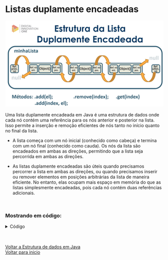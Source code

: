 # Listas duplamente encadeadas

<img src="./img/30.jpg" alt="" width="700">

Uma lista duplamente encadeada em Java é uma estrutura de dados onde cada nó contém uma referência para os nós anterior e posterior na lista. Isso permite a inserção e remoção eficientes de nós tanto no início quanto no final da lista.

- A lista começa com um nó inicial (conhecido como cabeça) e termina com um nó final (conhecido como cauda). Os nós da lista são encadeados em ambas as direções, permitindo que a lista seja percorrida em ambas as direções.

- As listas duplamente encadeadas são úteis quando precisamos percorrer a lista em ambas as direções, ou quando precisamos inserir ou remover elementos em posições arbitrárias da lista de maneira eficiente. No entanto, elas ocupam mais espaço em memória do que as listas simplesmente encadeadas, pois cada nó contém duas referências adicionais.

<br>

### Mostrando em código:
<details>
<summary>Código</summary>

```java
//Class "Main"
package com.projeto.Lista_duplamente_encadeada;

public class Main {
    public static void main(String[] args) {
        //Criando uma lista duplamente encadeada do tipo "String"
        ListaDuplamenteEncadeada<String> minha_lista_enc = new ListaDuplamenteEncadeada<>();

        //Adicionando objetos a "minha_lista_enc"
        minha_lista_enc.add("c1");
        minha_lista_enc.add("c2");
        minha_lista_enc.add("c3");
        minha_lista_enc.add("c4");
        minha_lista_enc.add("c5");
        minha_lista_enc.add("c6");
        minha_lista_enc.add("c7");

        //Imprimindo a lista com todos os objetos e referências
        System.out.println(minha_lista_enc);

        //Removendo um elemento da lista
        minha_lista_enc.remove(3);

        //Adicionando novo elemento na lista
        minha_lista_enc.add(3, "99");

        //Verificando se o elemento novo entrou na lista
        System.out.println("Novo elemento: " + minha_lista_enc.get(3));

        //Imprimindo a lista novamente
        System.out.println(minha_lista_enc);
    }
}
```

```java
//Class "NoDuplo"
package com.projeto.Lista_duplamente_encadeada;

public class NoDuplo<T> {
    private T conteudo;
    private NoDuplo<T> no_proximo;
    private NoDuplo<T> no_previo;

    //Construtor
    public NoDuplo(T conteudo){
        this.conteudo = conteudo;
    }

    //Getters e setters para "conteudo"
    public T getConteudo() {
        return conteudo;
    }
    public void setConteudo(T conteudo) {
        this.conteudo = conteudo;
    }
    //Getters e setters para "no_proximo"
    public NoDuplo<T> getNo_proximo() {
        return no_proximo;
    }
    public void setNo_proximo(NoDuplo<T> no_proximo) {
        this.no_proximo = no_proximo;
    }
    //Getters e setters para "no_previo"
    public NoDuplo<T> getNo_previo() {
        return no_previo;
    }
    public void setNo_previo(NoDuplo<T> no_previo) {
        this.no_previo = no_previo;
    }

    //Método "toString" para "conteúdo"

    @Override
    public String toString() {
        return "No_duplo{" + "conteudo=" + conteudo + '}';
    }
}
```

```java
//Class "ListaDuplamenteEncadeada"
package com.projeto.Lista_duplamente_encadeada;

public class ListaDuplamenteEncadeada<T> {
    private NoDuplo<T> primeiro_no;
    private NoDuplo<T> ultimo_no;
    private int tamanho_lista;

    //Construtor
    public ListaDuplamenteEncadeada(){
        this.tamanho_lista = 0;
        this.primeiro_no = null;
        this.ultimo_no = null;
    }

    //Método size (Verifica o tamanho da lista)
    public int size(){
        return this.tamanho_lista;
    }
    //Método "getNo" (Localiza objeto específico da lista de acordo com um indice)
    private NoDuplo<T> getNo(int indice){
        NoDuplo<T> no_auxiliar = primeiro_no;
        for(int i = 0; ((i < indice) && (no_auxiliar != null)); i++){
            no_auxiliar = no_auxiliar.getNo_proximo();
        }
        return no_auxiliar;
    }
    //Método "get" (Retorna o conteúdo de um objeto específico de acordo com um indice)
    public T get (int indice){
        return this.getNo(indice).getConteudo();
    }
    //Método "add" (Adiciona novo objeto no fim da lista)
    public void add(T elemento){
        NoDuplo<T> novo_no = new NoDuplo<>(elemento);
        novo_no.setNo_proximo(null);
        novo_no.setNo_previo(ultimo_no);
        if(primeiro_no == null){
           primeiro_no = novo_no;
        }
        if(ultimo_no != null){
           ultimo_no.setNo_proximo(novo_no);
        }
        ultimo_no = novo_no;
        tamanho_lista++;
    }
    //Método "add" com índice (Adiciona elemento em um índice específico)
    public void add(int indice, T elemento){
        NoDuplo<T> no_auxiliar = getNo(indice);
        NoDuplo<T> novo_no = new NoDuplo<>(elemento);
        novo_no.setNo_proximo(no_auxiliar);
        if(novo_no.getNo_proximo() != null){
            novo_no.setNo_previo(no_auxiliar.getNo_previo());
            novo_no.getNo_proximo().setNo_previo(novo_no);
        }else{
            novo_no.setNo_proximo(ultimo_no);
            ultimo_no = novo_no;
        }
        if(indice == 0){
            primeiro_no = novo_no;
        }else {
            novo_no.getNo_previo().setNo_proximo(novo_no);
        }
        this.tamanho_lista++;
    }
    //Método "remove" (Remove objeto da lista)
    public void remove(int indice){
        if (indice == 0){
            primeiro_no = primeiro_no.getNo_proximo();
            if (primeiro_no != null){
                primeiro_no.setNo_previo(null);
            }
        }else {
            NoDuplo<T> no_auxiliar = getNo(indice);
            no_auxiliar.getNo_previo().setNo_proximo(no_auxiliar.getNo_proximo());
            if (no_auxiliar != ultimo_no){
                no_auxiliar.getNo_proximo().setNo_previo(no_auxiliar.getNo_previo());
            }else {
                ultimo_no = no_auxiliar;
            }
        }
        this.tamanho_lista --;
    }
    //Método "toString" para montar a cadeia de conteúdos dos elementos
    @Override
    public String toString() {
        String str_retorno = "";
        NoDuplo<T> no_auxiliar = primeiro_no;
        for(int i = 0; i < size(); i++){
            str_retorno += "[No{conteúdo = " + no_auxiliar.getConteudo() +"}]--->";
            no_auxiliar = no_auxiliar.getNo_proximo();
        }
        str_retorno += "null";
        return str_retorno;
    }
}
```

</details>

<br>

<br>

[Voltar a Estrutura de dados em Java](/Arquivos/Conteudo/2%20-%20Conhecendo%20a%20linguagem%20Java/2.5%20Estrutura%20de%20dados%20em%20java.md)<br>
[Voltar para inicio](/README.md)